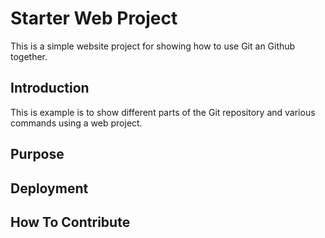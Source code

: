 # Starter Web Project

This is a simple website project for showing how to use Git an Github together.

## Introduction

This is example is to show different parts of the Git repository and various commands using a web project.
## Purpose

## Deployment

## How To Contribute
